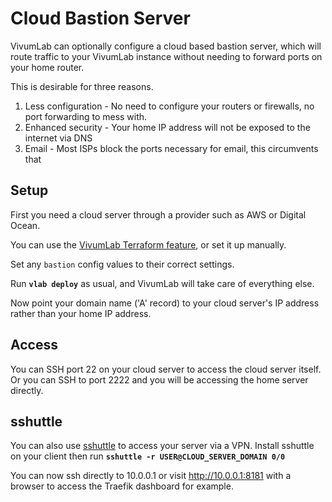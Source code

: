 # Cloud Bastion Server

VivumLab can optionally configure a cloud based bastion server, which will route
traffic to your VivumLab instance without needing to forward ports on your home router.

This is desirable for three reasons.

1. Less configuration - No need to configure your routers or firewalls, no port forwarding to mess with.
2. Enhanced security - Your home IP address will not be exposed to the internet via DNS
3. Email - Most ISPs block the ports necessary for email, this circumvents that

## Setup

First you need a cloud server through a provider such as AWS or Digital Ocean.

You can use the [VivumLab Terraform feature](terraform.md), or set it up manually.

Set any `bastion` config values to their correct settings.

Run **`vlab deploy`** as usual, and VivumLab will take care of everything else.

Now point your domain name ('A' record) to your cloud server's IP address rather than your home IP address.

## Access

You can SSH port 22 on your cloud server to access the cloud server itself. Or you can
SSH to port 2222 and you will be accessing the home server directly.

## sshuttle

You can also use [sshuttle](https://github.com/sshuttle/sshuttle) to access your server via a VPN. Install sshuttle on your client then run **`sshuttle -r USER@CLOUD_SERVER_DOMAIN 0/0`**

You can now ssh directly to 10.0.0.1 or visit http://10.0.0.1:8181 with a browser to access the Traefik dashboard for example.
